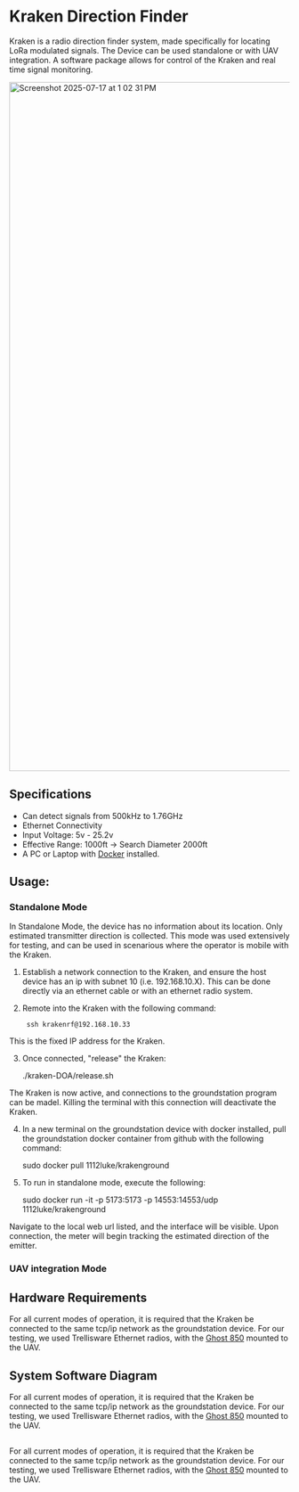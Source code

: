 # Kraken Direction Finder

Kraken is a radio direction finder system, made specifically for locating LoRa modulated signals. The Device can be used standalone or with UAV integration. A software package allows for control of the Kraken and real time signal monitoring. 

<img width="1913" height="1237" alt="Screenshot 2025-07-17 at 1 02 31 PM" src="https://github.com/user-attachments/assets/6aeb6dee-e072-4d0f-a87f-53f8c0e95bd9" />

## Specifications
- Can detect signals from 500kHz to 1.76GHz
- Ethernet Connectivity
- Input Voltage: 5v - 25.2v
- Effective Range: 1000ft -> Search Diameter 2000ft
- A PC or Laptop with [Docker](https://www.docker.com/) installed.

## Usage:

### Standalone Mode

In Standalone Mode, the device has no information about its location. Only estimated transmitter direction is collected. This mode was used extensively for testing, and can be used in scenarious where the operator is mobile with the Kraken.

1. Establish a network connection to the Kraken, and ensure the host device has an ip with subnet 10 (i.e. 192.168.10.X). This can be done directly via an ethernet cable or with an ethernet radio system.

2. Remote into the Kraken with the following command:

        ssh krakenrf@192.168.10.33
    
This is the fixed IP address for the Kraken.

3. Once connected, "release" the Kraken:

    ./kraken-DOA/release.sh

The Kraken is now active, and connections to the groundstation program can be madel. Killing the terminal with this connection will deactivate the Kraken.

4. In a new terminal on the groundstation device with docker installed, pull the groundstation docker container from github with the following command:

    sudo docker pull 1112luke/krakenground

5. To run in standalone mode, execute the following:

    sudo docker run -it -p 5173:5173 -p 14553:14553/udp 1112luke/krakenground

Navigate to the local web url listed, and the interface will be visible. Upon connection, the meter will begin tracking the estimated direction of the emitter.

### UAV integration Mode


## Hardware Requirements

For all current modes of operation, it is required that the Kraken be connected to the same tcp/ip network as the groundstation device. For our testing, we used Trellisware Ethernet radios, with the [Ghost 850](https://www.trellisware.com/trellisware-radios/tw-ghost-870/) mounted to the UAV. 

## System Software Diagram
For all current modes of operation, it is required that the Kraken be connected to the same tcp/ip network as the groundstation device. For our testing, we used Trellisware Ethernet radios, with the [Ghost 850](https://www.trellisware.com/trellisware-radios/tw-ghost-870/) mounted to the UAV. 

## 
For all current modes of operation, it is required that the Kraken be connected to the same tcp/ip network as the groundstation device. For our testing, we used Trellisware Ethernet radios, with the [Ghost 850](https://www.trellisware.com/trellisware-radios/tw-ghost-870/) mounted to the UAV. 
